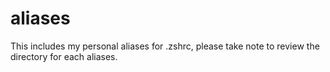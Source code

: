 # aliases
This includes my personal aliases for .zshrc, please take note to review the directory for each aliases.
